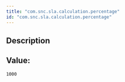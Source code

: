 ```yaml
---
title: "com.snc.sla.calculation.percentage"
id: "com.snc.sla.calculation.percentage"
---
```

## Description



## Value: 
```
1000
```